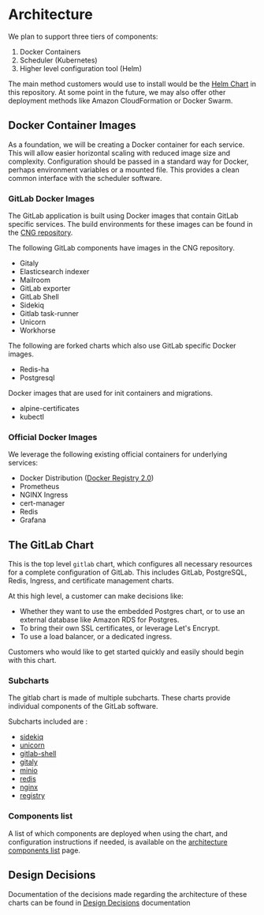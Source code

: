 # Architecture

We plan to support three tiers of components:

1. Docker Containers
1. Scheduler (Kubernetes)
1. Higher level configuration tool (Helm)

The main method customers would use to install would be the [Helm Chart](https://helm.sh/) in this repository.
At some point in the future, we may also offer other deployment methods like
Amazon CloudFormation or Docker Swarm.

## Docker Container Images

As a foundation, we will be creating a Docker container for each service.
This will allow easier horizontal scaling with reduced image size and complexity.
Configuration should be passed in a standard way for Docker, perhaps environment
variables or a mounted file. This provides a clean common interface with the
scheduler software.

### GitLab Docker Images

The GitLab application is built using Docker images that contain GitLab
specific services. The build environments for these images can be found in
the [CNG repository](https://gitlab.com/gitlab-org/build/CNG).

The following GitLab components have images in the CNG repository.

- Gitaly
- Elasticsearch indexer
- Mailroom
- GitLab exporter
- GitLab Shell
- Sidekiq
- Gitlab task-runner
- Unicorn
- Workhorse

The following are forked charts which also use GitLab specific Docker images.

- Redis-ha
- Postgresql

Docker images that are used for init containers and migrations.

- alpine-certificates
- kubectl

### Official Docker Images

We leverage the following existing official containers for
underlying services:

- Docker Distribution ([Docker Registry 2.0](https://github.com/docker/distribution))
- Prometheus
- NGINX Ingress
- cert-manager
- Redis
- Grafana

## The GitLab Chart

This is the top level `gitlab` chart, which configures all necessary resources
for a complete configuration of GitLab. This includes GitLab, PostgreSQL, Redis,
Ingress, and certificate management charts.

At this high level, a customer can make decisions like:

- Whether they want to use the embedded Postgres chart, or to use an external
  database like Amazon RDS for Postgres.
- To bring their own SSL certificates, or leverage Let's Encrypt.
- To use a load balancer, or a dedicated ingress.

Customers who would like to get started quickly and easily should begin with this chart.

### Subcharts

The gitlab chart is made of multiple subcharts. These charts provide individual components of the GitLab software.

Subcharts included are :

- [sidekiq](https://gitlab.com/charts/gitlab/tree/master/charts/gitlab/charts/sidekiq)
- [unicorn](https://gitlab.com/charts/gitlab/tree/master/charts/gitlab/charts/unicorn)
- [gitlab-shell](https://gitlab.com/charts/gitlab/tree/master/charts/gitlab/charts/gitlab-shell)
- [gitaly](https://gitlab.com/charts/gitlab/tree/master/charts/gitlab/charts/gitaly)
- [minio](https://gitlab.com/charts/gitlab/tree/master/charts/minio)
- [redis](https://gitlab.com/charts/gitlab/tree/master/charts/redis)
- [nginx](https://gitlab.com/charts/gitlab/tree/master/charts/nginx)
- [registry](https://gitlab.com/charts/gitlab/tree/master/charts/registry)

### Components list

A list of which components are deployed when using the chart, and configuration instructions if needed,
is available on the [architecture components list](https://docs.gitlab.com/ee/development/architecture.html#component-list) page.

## Design Decisions

Documentation of the decisions made regarding the architecture of these charts can
be found in [Design Decisions](decisions.md) documentation
